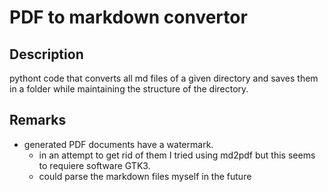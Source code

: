 # PDF to markdown convertor
## Description
pythont code that converts all md files of a given directory and saves them in a folder while maintaining the structure of the directory.

## Remarks
- generated PDF documents have a watermark.
  - in an attempt to get rid of them I tried using md2pdf but this seems to requiere software GTK3.
  - could parse the markdown files myself in the future
  